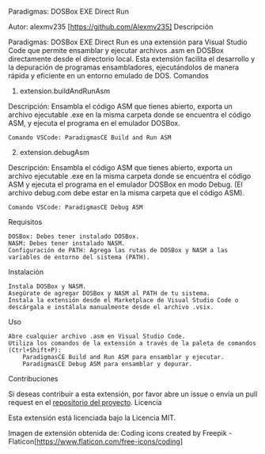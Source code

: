 Paradigmas: DOSBox EXE Direct Run

Autor: alexmv235 [https://github.com/Alexmv235]
Descripción

Paradigmas: DOSBox EXE Direct Run es una extensión para Visual Studio Code que permite ensamblar y ejecutar archivos .asm en DOSBox directamente desde el directorio local. Esta extensión facilita el desarrollo y la depuración de programas ensambladores, ejecutándolos de manera rápida y eficiente en un entorno emulado de DOS.
Comandos
1. extension.buildAndRunAsm

Descripción: Ensambla el código ASM que tienes abierto, exporta un archivo ejecutable .exe en la misma carpeta donde se encuentra el código ASM, y ejecuta el programa en el emulador DOSBox.

    Comando VSCode: ParadigmasCE Build and Run ASM

2. extension.debugAsm

Descripción: Ensambla el código ASM que tienes abierto, exporta un archivo ejecutable .exe en la misma carpeta donde se encuentra el código ASM y ejecuta el programa en el emulador DOSBox en modo Debug. (El archivo debug.com debe estar en la misma carpeta que el código ASM).

    Comando VSCode: ParadigmasCE Debug ASM

Requisitos

    DOSBox: Debes tener instalado DOSBox.
    NASM: Debes tener instalado NASM.
    Configuración de PATH: Agrega las rutas de DOSBox y NASM a las variables de entorno del sistema (PATH).

Instalación

    Instala DOSBox y NASM.
    Asegúrate de agregar DOSBox y NASM al PATH de tu sistema.
    Instala la extensión desde el Marketplace de Visual Studio Code o descárgala e instálala manualmente desde el archivo .vsix.

Uso

    Abre cualquier archivo .asm en Visual Studio Code.
    Utiliza los comandos de la extensión a través de la paleta de comandos (Ctrl+Shift+P):
        ParadigmasCE Build and Run ASM para ensamblar y ejecutar.
        ParadigmasCE Debug ASM para ensamblar y depurar.

Contribuciones

Si deseas contribuir a esta extensión, por favor abre un issue o envía un pull request en el [repositorio del proyecto](https://github.com/Alexmv235/CE-DOSBox-Nasm-Extension).
Licencia

Esta extensión está licenciada bajo la Licencia MIT.

Imagen de extensión obtenida de:
Coding icons created by Freepik - Flaticon[https://www.flaticon.com/free-icons/coding]